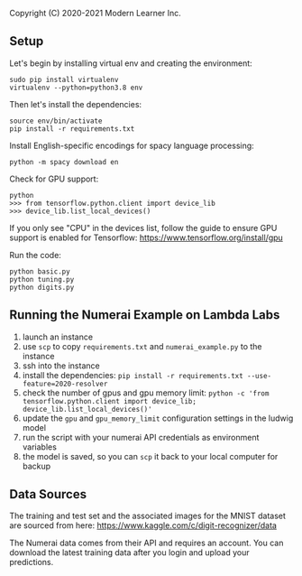 Copyright (C) 2020-2021 Modern Learner Inc.

## Setup

Let's begin by installing virtual env and creating the environment:

    sudo pip install virtualenv
    virtualenv --python=python3.8 env

Then let's install the dependencies:

    source env/bin/activate
    pip install -r requirements.txt

Install English-specific encodings for spacy language processing:

    python -m spacy download en

Check for GPU support:

    python
    >>> from tensorflow.python.client import device_lib
    >>> device_lib.list_local_devices()

If you only see "CPU" in the devices list, follow the guide to ensure GPU support is enabled for Tensorflow: https://www.tensorflow.org/install/gpu

Run the code:

    python basic.py
    python tuning.py
    python digits.py

## Running the Numerai Example on Lambda Labs

1. launch an instance
2. use `scp` to copy `requirements.txt` and `numerai_example.py` to the instance
3. ssh into the instance
4. install the dependencies: `pip install -r requirements.txt --use-feature=2020-resolver`
5. check the number of gpus and gpu memory limit: `python -c 'from tensorflow.python.client import device_lib; device_lib.list_local_devices()'`
6. update the `gpu` and `gpu_memory_limit` configuration settings in the ludwig model
7. run the script with your numerai API credentials as environment variables
8. the model is saved, so you can `scp` it back to your local computer for backup

## Data Sources
The training and test set and the associated images for the MNIST dataset are sourced from here: https://www.kaggle.com/c/digit-recognizer/data

The Numerai data comes from their API and requires an account. You can download the latest training data after you login and upload your predictions.
